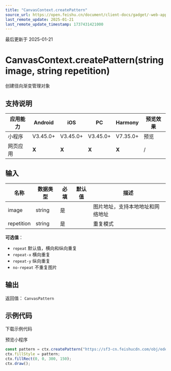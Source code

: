 ```yaml
---
title: "CanvasContext.createPattern"
source_url: https://open.feishu.cn/document/client-docs/gadget/-web-app-api/interface/canvas-drawing/canvascontext/canvascontext-createPattern
last_remote_update: 2025-01-21
last_remote_update_timestamp: 1737431421000
---
```

最后更新于 2025-01-21

# CanvasContext.createPattern(string image, string repetition)

创建径向渐变管理对象

## 支持说明

应用能力 | Android | iOS | PC | Harmony | 预览效果
--- | --- | --- | --- | --- | ---
小程序 | V3.45.0+ | V3.45.0+ | V3.45.0+ | V7.35.0+ | 预览
网页应用 | **X** | **X** | **X** | **X** | /

## 输入

名称 | 数据类型 | 必填 | 默认值 | 描述
--- | --- | --- | --- | ---
image | string | 是 |  | 图片地址，支持本地地址和网络地址
repetition | string | 是 |  | 重复模式  
**可选值**：  
- `repeat` 默认值，横向和纵向重复  
- `repeat-x` 横向重复  
- `repeat-y` 纵向重复  
- `no-repeat` 不重复图片

## 输出

返回值：
`CanvasPattern`

## 示例代码

<md-download-code href="https://open.feishu.cn/document/uYjL24iN/uYDM04iNwQjL2ADN" mobileDisplay="none">下载示例代码</md-download-code>

<div style="display: flex">
    预览小程序

</div> 

```javascript
const pattern = ctx.createPattern("https://sf3-cn.feishucdn.com/obj/eden-cn/eseh7nupevhps/block/image.png", "repeat-x");
ctx.fillStyle = pattern;
ctx.fillRect(0, 0, 300, 150);
ctx.draw();
```
